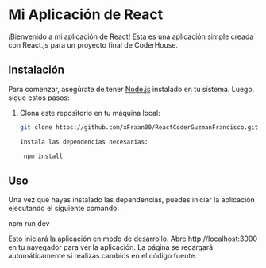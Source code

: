 # Mi Aplicación de React

¡Bienvenido a mi aplicación de React! Esta es una aplicación simple creada con React.js para un proyecto final de CoderHouse.

## Instalación

Para comenzar, asegúrate de tener [Node.js](https://nodejs.org) instalado en tu sistema. Luego, sigue estos pasos:

1. Clona este repositorio en tu máquina local:

   ```bash
   git clone https://github.com/xFraan00/ReactCoderGuzmanFrancisco.git

   Instala las dependencias necesarias:

    npm install

## Uso

Una vez que hayas instalado las dependencias, puedes iniciar la aplicación ejecutando el siguiente comando:

npm run dev

Esto iniciará la aplicación en modo de desarrollo. Abre http://localhost:3000 en tu navegador para ver la aplicación. La página se recargará automáticamente si realizas cambios en el código fuente.